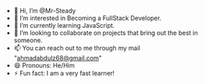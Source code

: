 - 👋 Hi, I’m @Mr-Steady
- 👀 I’m interested in Becoming a FullStack Developer.
- 🌱 I’m currently learning JavaScript.
- 💞️ I’m looking to collaborate on projects that bring out the best in someone.
- 📫 You can reach out to me through my mail "ahmadabdulz68@gmail.com"
- 😄 Pronouns: He/Him 
- ⚡ Fun fact: I am a very fast learner!

<!---
Mr-Steady/Mr-Steady is a ✨ special ✨ repository because its `README.md` (this file) appears on your GitHub profile.
You can click the Preview link to take a look at your changes.
--->

